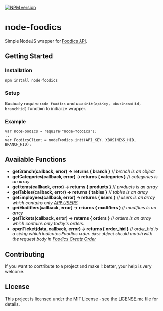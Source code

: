 [![NPM version][npm-image]][npm-url]

# node-foodics
Simple NodeJS wrapper for [Foodics API](https://dash.foodics.com/api-docs).

## Getting Started

### Installation

`npm install node-foodics`

### Setup

Basically require `node-foodics` and use `init(apiKey, xbusinessHid, branchHid)` function to initialize wrapper.

### Example
```
var nodeFoodics = require("node-foodics");
..
var FoodicsClient = nodeFoodics.init(API_KEY, XBUSINESS_HID, BRANCH_HID);  
```

## Available Functions
* **getBranch(callback, error) -> returns { branch }** // *branch is an object*
* **getCategories(callback, error) -> returns { categories }** // *categories is an array*
* **getItems(callback, error) -> returns { products }** // *products is an array*
* **getTables(callback, error) -> returns { tables }** // *tables is an array*
* **getEmployees(callback, error) -> returns { users }** // *users is an array which contains only [APP USERS](https://dash.foodics.com/api-docs#users)*
* **getModifiers(callback, error) -> returns { modifiers }** // *modifiers is an array*
* **getTickets(callback, error) -> returns { orders }** // *orders is an array which contains only today's orders.*
* **openTicket(data, callback, error) -> returns { order_hid }** // *order_hid is a string which indicates Foodics order. `data` object should match with the request body in [Foodics Create Order](https://dash.foodics.com/api-docs#create-order)*

## Contributing
If you want to contribute to a project and make it better, your help is very welcome.

## License

This project is licensed under the MIT License - see the [LICENSE.md](LICENSE.md) file for details.

[npm-image]: https://img.shields.io/npm/v/node-foodics.svg?style=flat
[npm-url]: https://www.npmjs.com/package/node-foodics

